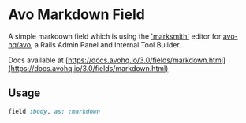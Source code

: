 # Avo Markdown Field

A simple markdown field which is using the ['marksmith'](https://github.com/avo-hq/marksmith) editor for [avo-hq/avo](https://github.com/avo-hq/avo), a Rails Admin Panel and Internal Tool Builder.

Docs available at [https://docs.avohq.io/3.0/fields/markdown.html](https://docs.avohq.io/3.0/fields/markdown.html)

## Usage

```ruby
field :body, as: :markdown
```
